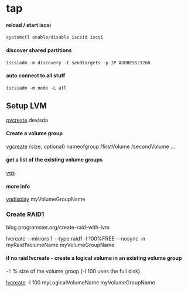# tap

#### reload / start iscsi
```systemctl enable/disable iscsid iscsi```


#### discover shared partitions
```iscsiadm -m discovery -t sendtargets -p IP ADDRESS:3260```
 
#### auto connect to all stuff
```iscsiadm -m node -L all```

## Setup LVM
[pvcreate](https://linux.die.net/man/8/pvcreate) dev/sda

#### Create a volume group
[vgcreate](https://linux.die.net/man/8/vgcreate) {size, optional} nameofgroup /firstVolume /secondVolume ...

#### get a list of the existing volume groups
[vgs](https://linux.die.net/man/8/vgs)
#### more info 
[vgdisplay](https://linux.die.net/man/8/vgdisplay) myVolumeGroupName

### Create RAID1
blog.programster.org/create-raid-with-lvm

lvcreate --mirrors 1 --type raid1 -l 100%FREE --nosync -n myRaid1VolumeName myVolumeGroupName


#### if no raid lvcreate - create a logical volume in an existing volume group
-l: % size of the volume groop (-l 100 uses the full disk)

[lvcreate](https://linux.die.net/man/8/lvcreate) -l 100 myLogicalVolumeName myVolumeGroupName

